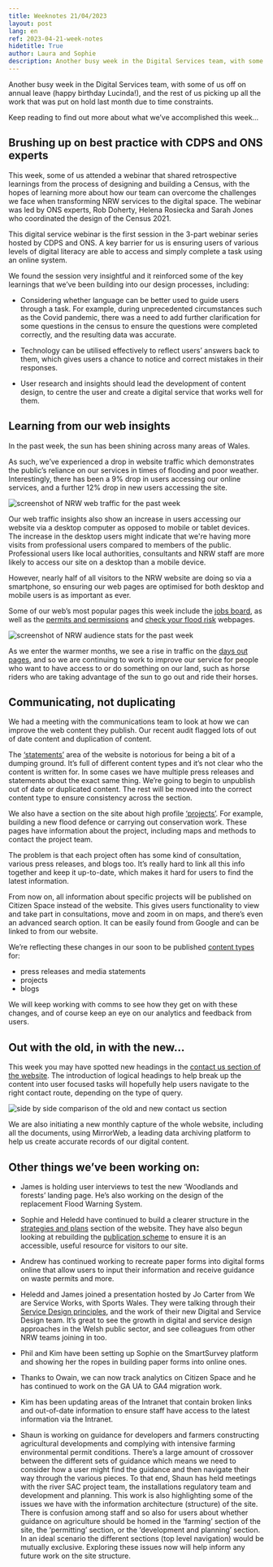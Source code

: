 ```yaml
---
title: Weeknotes 21/04/2023
layout: post
lang: en
ref: 2023-04-21-week-notes
hidetitle: True
author: Laura and Sophie
description: Another busy week in the Digital Services team, with some of us off on annual leave, and the rest of us picking up all the work that was put on hold last month due to time constraints. 
---
```


Another busy week in the Digital Services team, with some of us off on annual leave (happy birthday Lucinda!), and the rest of us picking up all the work that was put on hold last month due to time constraints. 

Keep reading to find out more about what we’ve accomplished this week…

## Brushing up on best practice with CDPS and ONS experts

This week, some of us attended a webinar that shared retrospective learnings from the process of designing and building a Census, with the hopes of learning more about how our team can overcome the challenges we face when transforming NRW services to the digital space. The webinar was led by ONS experts, Rob Doherty, Helena Rosiecka and Sarah Jones who coordinated the design of the Census 2021.

This digital service webinar is the first session in the 3-part webinar series hosted by CDPS and ONS. A key barrier for us is ensuring users of various levels of digital literacy are able to access and simply complete a task using an online system. 

We found the session very insightful and it reinforced some of the key learnings that we’ve been building into our design processes, including:

+ Considering whether language can be better used to guide users through a task. For example, during unprecedented circumstances such as the Covid pandemic, there was a need to add further clarification for some questions in the census to ensure the questions were completed correctly, and the resulting data was accurate.

+ Technology can be utilised effectively to reflect users’ answers back to them, which gives users a chance to notice and correct mistakes in their responses.

+ User research and insights should lead the development of content design, to centre the user and create a digital service that works well for them.

## Learning from our web insights

In the past week, the sun has been shining across many areas of Wales. 

As such, we’ve experienced a drop in website traffic which demonstrates the public’s reliance on our services in times of flooding and poor weather. Interestingly, there has been a 9% drop in users accessing our online services, and a further 12% drop in new users accessing the site.

![screenshot of NRW web traffic for the past week](https://github.com/nrw-digital/week-notes/blob/9dc81c5ce811b86476f55c3636b36e40f7ec971b/images/web%20overview.png?raw=true)

Our web traffic insights also show an increase in users accessing our website via a desktop computer as opposed to mobile or tablet devices. The increase in the desktop users might indicate that we're having more visits from professional users compared to members of the public. Professional users like local authorities, consultants and NRW staff are more likely to access our site on a desktop than a mobile device.

However, nearly half of all visitors to the NRW website are doing so via a smartphone, so ensuring our web pages are optimised for both desktop and mobile users is as important as ever. 

Some of our web’s most popular pages this week include the [jobs board](https://naturalresources.wales/about-us/jobs-apprenticeships-and-placements/jobs/job-listing-page/?lang=en), as well as the [permits and permissions](https://naturalresources.wales/permits-and-permissions/?lang=en) and [check your flood risk](https://naturalresources.wales/flooding/check-your-flood-risk-by-postcode/?lang=en) webpages.  

![screenshot of NRW audience stats for the past week](https://github.com/nrw-digital/week-notes/blob/9dc81c5ce811b86476f55c3636b36e40f7ec971b/images/Website%20insights.png?raw=true)

As we enter the warmer months, we see a rise in traffic on the [days out pages](https://naturalresources.wales/days-out/places-to-visit/north-west-wales/newborough/?lang=en), and so we are continuing to work to improve our service for people who want to have access to or do something on our land, such as horse riders who are taking advantage of the sun to go out and ride their horses.

## Communicating, not duplicating

We had a meeting with the communications team to look at how we can improve the web content they publish. Our recent audit flagged lots of out of date content and duplication of content.

The [‘statements’](https://naturalresources.wales/about-us/news-blog-and-statements/statements/?lang=en) area of the website is notorious for being a bit of a dumping ground. It’s full of different content types and it’s not clear who the content is written for. In some cases we have multiple press releases and statements about the exact same thing. We’re going to begin to unpublish out of date or duplicated content. The rest will be moved into the correct content type to ensure consistency across the section. 

We also have a section on the site about high profile [‘projects’](https://naturalresources.wales/about-us/what-we-do/our-projects/?lang=en). For example, building a new flood defence or carrying out conservation work. These pages have information about the project, including maps and methods to contact the project team. 

The problem is that each project often has some kind of consultation, various press releases, and blogs too. It’s really hard to link all this info together and keep it up-to-date, which makes it hard for users to find the latest information.

From now on, all information about specific projects will be published on Citizen Space instead of the website. This gives users functionality to view and take part in consultations, move and zoom in on maps, and there’s even an advanced search option. It can be easily found from Google and can be linked to from our website.

We’re reflecting these changes in our soon to be published [content types](https://naturalresources.wales/footer-links/content-types/?lang=en) for:
+ press releases and media statements
+ projects 
+ blogs

We will keep working with comms to see how they get on with these changes, and of course keep an eye on our analytics and feedback from users.

## Out with the old, in with the new…

This week you may have spotted new headings in the [contact us section of the website](https://naturalresources.wales/about-us/contact-us/?lang=en). The introduction of logical headings to help break up the content into user focused tasks will hopefully help users navigate to the right contact route, depending on the type of query. 

![side by side comparison of the old and new contact us section](https://github.com/nrw-digital/week-notes/blob/9dc81c5ce811b86476f55c3636b36e40f7ec971b/images/contact%20us.png?raw=true)

We are also initiating a new monthly capture of the whole website, including all the documents, using MirrorWeb, a leading data archiving platform to help us create accurate records of our digital content.

## Other things we’ve been working on:

+ James is holding user interviews to test the new ‘Woodlands and forests’ landing page. He’s also working on the design of the replacement Flood Warning System.

+ Sophie and Heledd have continued to build a clearer structure in the [strategies and plans](https://naturalresources.wales/about-us/what-we-do/strategies-and-plans/?lang=en) section of the website. They have also begun looking at rebuilding the [publication scheme](https://naturalresources.wales/about-us/contact-us/publication-scheme/?lang=en) to ensure it is an accessible, useful resource for visitors to our site.

+ Andrew has continued working to recreate paper forms into digital forms online that allow users to input their information and receive guidance on waste permits and more.

+ Heledd and James joined a presentation hosted by Jo Carter from We are Service Works, with Sports Wales. They were talking through their [Service Design principles](https://www.sport.wales/digital-and-service-design/digital-and-service-design-principles), and the work of their new Digital and Service Design team. It’s great to see the growth in digital and service design approaches in the Welsh public sector, and see colleagues from other NRW teams joining in too. 

+ Phil and Kim have been setting up Sophie on the SmartSurvey platform and showing her the ropes in building paper forms into online ones.

+ Thanks to Owain, we can now track analytics on Citizen Space and he has continued to work on the GA UA to GA4 migration work.  

+ Kim has been updating areas of the Intranet that contain broken links and out-of-date information to ensure staff have access to the latest information via the Intranet.

+ Shaun is working on guidance for developers and farmers constructing agricultural developments and complying with intensive farming environmental permit conditions. There’s a large amount of crossover between the different sets of guidance which means we need to consider how a user might find the guidance and then navigate their way through the various pieces. To that end, Shaun has held meetings with the river SAC project team, the installations regulatory team and development and planning. This work is also highlighting some of the issues we have with the information architecture (structure) of the site. There is confusion among staff and so also for users about whether guidance on agriculture should be homed in the ‘farming’ section of the site, the ‘permitting’ section, or the ‘development and planning’ section. In an ideal scenario the different sections (top level navigation) would be mutually exclusive. Exploring these issues now will help inform any future work on the site structure.
